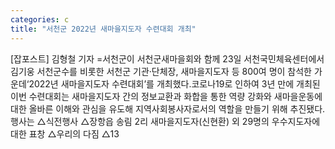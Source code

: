 ```yaml
---
categories: c
title: "서천군 2022년 새마을지도자 수련대회 개최"
---
```

[잡포스트] 김형철 기자 =서천군이 서천군새마을회와 함께 23일 서천국민체육센터에서 김기웅 서천군수를 비롯한 서천군 기관·단체장, 새마을지도자 등 800여 명이 참석한 가운데‘2022년 새마을지도자 수련대회’를 개최했다.코로나19로 인하여 3년 만에 개최된 이번 수련대회는 새마을지도자 간의 정보교환과 화합을 통한 역량 강화와 새마을운동에 대한 올바른 이해와 관심을 유도해 지역사회봉사자로서의 역할을 만들기 위해 추진됐다.행사는 △식전행사 △장항읍 송림 2리 새마을지도자(신현환) 외 29명의 우수지도자에 대한 표창 △우리의 다짐 △13